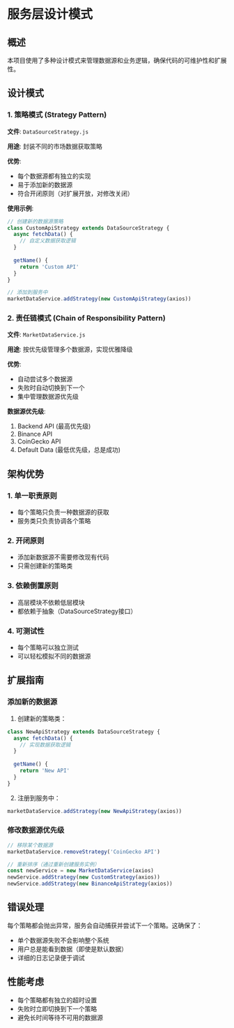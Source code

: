 # 服务层设计模式

## 概述

本项目使用了多种设计模式来管理数据源和业务逻辑，确保代码的可维护性和扩展性。

## 设计模式

### 1. 策略模式 (Strategy Pattern)

**文件**: `DataSourceStrategy.js`

**用途**: 封装不同的市场数据获取策略

**优势**:
- 每个数据源都有独立的实现
- 易于添加新的数据源
- 符合开闭原则（对扩展开放，对修改关闭）

**使用示例**:
```javascript
// 创建新的数据源策略
class CustomApiStrategy extends DataSourceStrategy {
  async fetchData() {
    // 自定义数据获取逻辑
  }
  
  getName() {
    return 'Custom API'
  }
}

// 添加到服务中
marketDataService.addStrategy(new CustomApiStrategy(axios))
```

### 2. 责任链模式 (Chain of Responsibility Pattern)

**文件**: `MarketDataService.js`

**用途**: 按优先级管理多个数据源，实现优雅降级

**优势**:
- 自动尝试多个数据源
- 失败时自动切换到下一个
- 集中管理数据源优先级

**数据源优先级**:
1. Backend API (最高优先级)
2. Binance API
3. CoinGecko API
4. Default Data (最低优先级，总是成功)

## 架构优势

### 1. 单一职责原则
- 每个策略只负责一种数据源的获取
- 服务类只负责协调各个策略

### 2. 开闭原则
- 添加新数据源不需要修改现有代码
- 只需创建新的策略类

### 3. 依赖倒置原则
- 高层模块不依赖低层模块
- 都依赖于抽象（DataSourceStrategy接口）

### 4. 可测试性
- 每个策略可以独立测试
- 可以轻松模拟不同的数据源

## 扩展指南

### 添加新的数据源

1. 创建新的策略类：
```javascript
class NewApiStrategy extends DataSourceStrategy {
  async fetchData() {
    // 实现数据获取逻辑
  }
  
  getName() {
    return 'New API'
  }
}
```

2. 注册到服务中：
```javascript
marketDataService.addStrategy(new NewApiStrategy(axios))
```

### 修改数据源优先级

```javascript
// 移除某个数据源
marketDataService.removeStrategy('CoinGecko API')

// 重新排序（通过重新创建服务实例）
const newService = new MarketDataService(axios)
newService.addStrategy(new CustomStrategy(axios))
newService.addStrategy(new BinanceApiStrategy(axios))
```

## 错误处理

每个策略都会抛出异常，服务会自动捕获并尝试下一个策略。这确保了：

- 单个数据源失败不会影响整个系统
- 用户总是能看到数据（即使是默认数据）
- 详细的日志记录便于调试

## 性能考虑

- 每个策略都有独立的超时设置
- 失败时立即切换到下一个策略
- 避免长时间等待不可用的数据源
